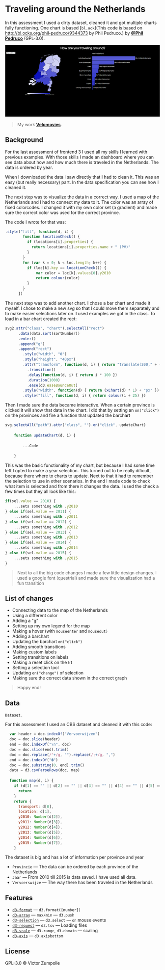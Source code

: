 # Traveling around the Netherlands

In this assessment I used a dirty dataset, cleaned it and got multiple charts fully functioning. One chart is based [`bl.ock`](This code is based on http://bl.ocks.org/phil-pedruco/9344373 by Phil Pedruco.) by
[**@Phil Pedruco**](https://github.com/phil-pedruco) (GPL-3.0).

![Preview image](preview.PNG)
> My work
> [**Velomovies**](https://velomovies.github.io/fe3-assessment-3/).

## Background

For the last assessment of frontend 3 I used all my skills I learned with previous examples. With those skills I made an dashboard where you can see data about how and how much there is traveled in the Netherlands. The data is ordered by year. 

When I downloaded the data I saw directly that I had to clean it. This was an easy (but really necessary) part. In the data specification you can see how I cleaned it. 

The next step was to visualize the data in a correct way. I used a map of the Netherlands and I had to connect my data to it. The color was an array of fixed colorcodes. I changed it with my own color set (a gradient) and made sure the correct color was used for the correct province. 

The code I wrote for that was:
```javascript
.style("fill", function(d, i) {
        function locationCheck() {
          if (locations[i].properties) {
            return locations[i].properties.name + " (PV)"
          }
        }
        for (var k = 0; k < loc.length; k++) {
          if (loc[k].key == locationCheck()) {
              var color = loc[k].values[0].y2010
              return colour(color)
          }
        }
      })
```
The next step was to add another chart. I chose a bar chart and made it myself. I chose to make a new svg so that I could move them separately and to make easier selections later on. I used examples we got in the class. To load in a bar chart created the rect:
```javascript
svg2.attr("class", "chart").selectAll("rect")
      .data(data.sort(sortNumber))
      .enter()
      .append("g")
      .append("rect")
        .style("width", "0")
        .style("height", "40px")
        .attr("transform", function(d, i) { return "translate(200," + ((i + 1) * 41) + ")" })
          .transition()
          .delay(function(d, i) { return i * 100 })
          .duration(1000)
          .ease(d3.easeBounceOut)
        .style("width", function(d) { return (xChart(d) * 1) + "px" })
        .style("fill", function(d, i) { return colour(i + 25) })
```
Then I made sure the data became interactive. When a certain province is clicked it will show that data in the chart. I did that by setting an `on("click")` on the provinces and fire a function that updated the barchart
```javascript
svg.selectAll("path").attr("class", "").on("click", updateChart)

    function updateChart(d, i) {
    
        ...Code
        
    }
```
This was the basic functionality of my chart, but because I had some time left I opted to make a year selection. This turned out to be really dificult, because there where to charts to update. Next to that it had to remember the selection to use in other scenarios. In the end I made code to check what item is selected and from there it changes the data. I used the check a few times but they all look like this:
```javascript
if(sel.value == 2010) {
    ...sets something with .y2010
} else if(sel.value == 2011) {
    ...sets something with .y2011
} else if(sel.value == 2012) {
    ...sets something with .y2012
} else if(sel.value == 2013) {
    ...sets something with .y2013
} else if(sel.value == 2014) {
    ...sets something with .y2014
} else if(sel.value == 2015) {
    ...sets something with .y2015
}
```

> Next to all the big code changes I made a few little design changes. I used a google font (questrial) and made sure the visualization had a fun transition

## List of changes
* Connecting data to the map of the Netherlands
* Using a different color
* Adding a "g"
* Setting up my own legend for the map
* Making a hover (with `mouseenter` and `mouseout)`
* Adding a barchart
* Updating the barchart `on("click")`
* Adding smooth transitions
* Making custom labels
* Setting transitions on labels
* Making a reset click on the `h1`
* Setting a selection tool
* Updating `on("change")` of selection
* Making sure the correct data shown in the correct graph

> Happy end! 

## Data

[`Dataset`](http://statline.cbs.nl/Statweb/publication/?DM=SLNL&PA=83497ned&D1=0&D2=a&D3=0,5-16&D4=a&HDR=T,G3&STB=G1,G2&VW=T). 

For this assessment I used an CBS dataset and cleaned it with this code:
```javascript
  var header = doc.indexOf("Vervoerwijzen")
  doc = doc.slice(header)
  end = doc.indexOf("\n", doc)
  doc = doc.slice(end).trim()
  doc = doc.replace(/"+/g, "").replace(/;+/g, ",")
  end = doc.indexOf("�")
  doc = doc.substring(0, end).trim()
  data = d3.csvParseRows(doc, map)

  function map(d, i) {
    if (d[1] == "" || d[2] == "" || d[3] == "" || d[4] == "" || d[5] == "" || d[6] == "" || d[7] == "") {
      return
    }
    return {
      transport: d[0],
      location: d[1],
      y2010: Number(d[2]),
      y2011: Number(d[3]),
      y2012: Number(d[4]),
      y2013: Number(d[5]),
      y2014: Number(d[6]),
      y2015: Number(d[7]),
    }
```
The dataset is big and has a lot of information per province and year
* `Provincie` — The data can be ordered by each province of the Netherlands
* `Jaar` — From 2010 till 2015 is data saved. I have used all data.
* `Vervoerswijze` — The way there has been traveled in the Netherlands

## Features
*   [`d3-format`](https://github.com/d3/d3-format#api-reference)
    — `d3.format([number])`
*   [`d3-array`](https://github.com/d3/d3-array)
    — `max/min`
    — `d3.push` 
*   [`d3-selection`](https://github.com/d3/d3-selection#d3-selection)
    — `d3.select`
    — `on` mouse events
*   [`d3-request`](https://github.com/d3/d3-request#api-reference)
    — `d3.tsv`
    — Loading files
*   [`d3-scale`](https://github.com/d3/d3-scale#api-reference)
    — `d3.range`,  `d3.domain`
    — scaling
*   [`d3-axis`](https://github.com/d3/d3-axis#d3-axis)
    — `d3.axisbottom`
    
    
    

## License

GPL-3.0 © Victor Zumpolle

